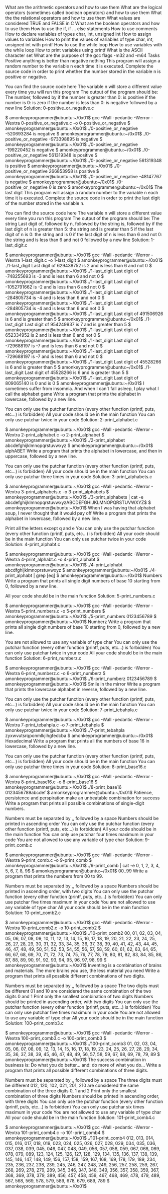 What are the arithmetic operators and how to use them
What are the logical operators (sometimes called boolean operators) and how to use them
What the the relational operators and how to use them
What values are considered TRUE and FALSE in C
What are the boolean operators and how to use them
How to use the if, if ... else statements
How to use comments
How to declare variables of types char, int, unsigned int
How to assign values to variables
How to print the values of variables of type char, int, unsigned int with printf
How to use the while loop
How to use variables with the while loop
How to print variables using printf
What is the ASCII character set
What are the purpose of the gcc flags -m32 and -m64
Tasks
Positive anything is better than negative nothing
This program will assign a random number to the variable n each time it is executed. Complete the source code in order to print whether the number stored in the variable n is positive or negative.

You can find the source code here
The variable n will store a different value every time you will run this program
The output of the program should be:
The number, followed by
if the number is greater than 0: is positive
if the number is 0: is zero
if the number is less than 0: is negative
followed by a new line
Solution: 0-positive_or_negative.c

$ amonkeyprogrammer@ubuntu:~/0x01$ gcc -Wall -pedantic -Werror -Wextra 0-positive_or_negative.c -o 0-positive_or_negative
$ amonkeyprogrammer@ubuntu:~/0x01$ ./0-positive_or_negative 
-520693284 is negative
$ amonkeyprogrammer@ubuntu:~/0x01$ ./0-positive_or_negative 
-973398895 is negative
$ amonkeyprogrammer@ubuntu:~/0x01$ ./0-positive_or_negative 
-199220452 is negative
$ amonkeyprogrammer@ubuntu:~/0x01$ ./0-positive_or_negative 
561319348 is positive
$ amonkeyprogrammer@ubuntu:~/0x01$ ./0-positive_or_negative 
561319348 is positive
$ amonkeyprogrammer@ubuntu:~/0x01$ ./0-positive_or_negative 
266853958 is positive
$ amonkeyprogrammer@ubuntu:~/0x01$ ./0-positive_or_negative 
-48147767 is negative
$ amonkeyprogrammer@ubuntu:~/0x01$ ./0-positive_or_negative 
0 is zero
$ amonkeyprogrammer@ubuntu:~/0x01$ 
The last digit
This program will assign a random number to the variable n each time it is executed. Complete the source code in order to print the last digit of the number stored in the variable n.

You can find the source code here
The variable n will store a different value every time you run this program
The output of the program should be:
The string Last digit of, followed by
n, followed by
the string is, followed by
if the last digit of n is greater than 5: the string and is greater than 5
if the last digit of n is 0: the string and is 0
if the last digit of n is less than 6 and not 0: the string and is less than 6 and not 0
followed by a new line
Solution: 1-last_digit.c

$ amonkeyprogrammer@ubuntu:~/0x01$ gcc -Wall -pedantic -Werror -Wextra 1-last_digit.c -o 1-last_digit
$ amonkeyprogrammer@ubuntu:~/0x01$ ./1-last_digit 
Last digit of 629438752 is 2 and is less than 6 and not 0
$ amonkeyprogrammer@ubuntu:~/0x01$ ./1-last_digit 
Last digit of -748255693 is -3 and is less than 6 and not 0
$ amonkeyprogrammer@ubuntu:~/0x01$ ./1-last_digit 
Last digit of -1052791662 is -2 and is less than 6 and not 0
$ amonkeyprogrammer@ubuntu:~/0x01$ ./1-last_digit 
Last digit of -284805734 is -4 and is less than 6 and not 0
$ amonkeyprogrammer@ubuntu:~/0x01$ ./1-last_digit 
Last digit of -284805734 is -4 and is less than 6 and not 0
$ amonkeyprogrammer@ubuntu:~/0x01$ ./1-last_digit 
Last digit of 491506926 is 6 and is greater than 5
$ amonkeyprogrammer@ubuntu:~/0x01$ ./1-last_digit 
Last digit of 954249937 is 7 and is greater than 5
$ amonkeyprogrammer@ubuntu:~/0x01$ ./1-last_digit 
Last digit of 652334952 is 2 and is less than 6 and not 0
$ amonkeyprogrammer@ubuntu:~/0x01$ ./1-last_digit 
Last digit of -729688197 is -7 and is less than 6 and not 0
$ amonkeyprogrammer@ubuntu:~/0x01$ ./1-last_digit 
Last digit of -729688197 is -7 and is less than 6 and not 0
$ amonkeyprogrammer@ubuntu:~/0x01$ ./1-last_digit 
Last digit of 45528266 is 6 and is greater than 5
$ amonkeyprogrammer@ubuntu:~/0x01$ ./1-last_digit 
Last digit of 45528266 is 6 and is greater than 5
$ amonkeyprogrammer@ubuntu:~/0x01$ ./1-last_digit 
Last digit of 809065140 is 0 and is 0
$ amonkeyprogrammer@ubuntu:~/0x01$
I sometimes suffer from insomnia. And when I can't fall asleep, I play what I call the alphabet game
Write a program that prints the alphabet in lowercase, followed by a new line.

You can only use the putchar function (every other function (printf, puts, etc…) is forbidden)
All your code should be in the main function
You can only use putchar twice in your code
Solution: 2-print_alphabet.c

$ amonkeyprogrammer@ubuntu:~/0x01$ gcc -Wall -pedantic -Werror -Wextra 2-print_alphabet.c -o 2-print_alphabet
$ amonkeyprogrammer@ubuntu:~/0x01$ ./2-print_alphabet 
abcdefghijklmnopqrstuvwxyz
$ amonkeyprogrammer@ubuntu:~/0x01$
alphABET
Write a program that prints the alphabet in lowercase, and then in uppercase, followed by a new line.

You can only use the putchar function (every other function (printf, puts, etc…) is forbidden)
All your code should be in the main function
You can only use putchar three times in your code
Solution: 3-print_alphabets.c

$ amonkeyprogrammer@ubuntu:~/0x01$ gcc -Wall -pedantic -Werror -Wextra 3-print_alphabets.c -o 3-print_alphabets
$ amonkeyprogrammer@ubuntu:~/0x01$ ./3-print_alphabets | cat -e
abcdefghijklmnopqrstuvwxyzABCDEFGHIJKLMNOPQRSTUVWXYZ$
$ amonkeyprogrammer@ubuntu:~/0x01$
When I was having that alphabet soup, I never thought that it would pay off
Write a program that prints the alphabet in lowercase, followed by a new line.

Print all the letters except q and e
You can only use the putchar function (every other function (printf, puts, etc…) is forbidden)
All your code should be in the main function
You can only use putchar twice in your code
Solution: 4-print_alphabt.c

$ amonkeyprogrammer@ubuntu:~/0x01$ gcc -Wall -pedantic -Werror -Wextra 4-print_alphabt.c -o 4-print_alphabt
$ amonkeyprogrammer@ubuntu:~/0x01$ ./4-print_alphabt 
abcdfghijklmnoprstuvwxyz
$ amonkeyprogrammer@ubuntu:~/0x01$ ./4-print_alphabt | grep [eq]
$ amonkeyprogrammer@ubuntu:~/0x01$
Numbers
Write a program that prints all single digit numbers of base 10 starting from 0, followed by a new line.

All your code should be in the main function
Solution: 5-print_numbers.c

$ amonkeyprogrammer@ubuntu:~/0x01$ gcc -Wall -pedantic -Werror -Wextra 5-print_numbers.c -o 5-print_numbers
$ amonkeyprogrammer@ubuntu:~/0x01$ ./5-print_numbers 
0123456789
$ amonkeyprogrammer@ubuntu:~/0x01$
Numberz
Write a program that prints all single digit numbers of base 10 starting from 0, followed by a new line.

You are not allowed to use any variable of type char
You can only use the putchar function (every other function (printf, puts, etc…) is forbidden)
You can only use putchar twice in your code
All your code should be in the main function
Solution: 6-print_numberz.c

$ amonkeyprogrammer@ubuntu:~/0x01$ gcc -Wall -pedantic -Werror -Wextra 6-print_numberz.c -o 6-print_numberz
$ amonkeyprogrammer@ubuntu:~/0x01$ ./6-print_numberz 
0123456789
$ amonkeyprogrammer@ubuntu:~/0x01$ 
Smile in the mirror
Write a program that prints the lowercase alphabet in reverse, followed by a new line.

You can only use the putchar function (every other function (printf, puts, etc…) is forbidden)
All your code should be in the main function
You can only use putchar twice in your code
Solution: 7-print_tebahpla.c

$ amonkeyprogrammer@ubuntu:~/0x01$ gcc -Wall -pedantic -Werror -Wextra 7-print_tebahpla.c -o 7-print_tebahpla
$ amonkeyprogrammer@ubuntu:~/0x01$ ./7-print_tebahpla
zyxwvutsrqponmlkjihgfedcba
$ amonkeyprogrammer@ubuntu:~/0x01$
Hexadecimal
Write a program that prints all the numbers of base 16 in lowercase, followed by a new line.

You can only use the putchar function (every other function (printf, puts, etc…) is forbidden)
All your code should be in the main function
You can only use putchar three times in your code
Solution: 8-print_base16.c

$ amonkeyprogrammer@ubuntu:~/0x01$ gcc -Wall -pedantic -Werror -Wextra 8-print_base16.c -o 8-print_base16
$ amonkeyprogrammer@ubuntu:~/0x01$ ./8-print_base16
0123456789abcdef
$ amonkeyprogrammer@ubuntu:~/0x01$
Patience, persistence and perspiration make an unbeatable combination for success
Write a program that prints all possible combinations of single-digit numbers.

Numbers must be separated by ,, followed by a space
Numbers should be printed in ascending order
You can only use the putchar function (every other function (printf, puts, etc…) is forbidden)
All your code should be in the main function
You can only use putchar four times maximum in your code
You are not allowed to use any variable of type char
Solution: 9-print_comb.c

$ amonkeyprogrammer@ubuntu:~/0x01$ gcc -Wall -pedantic -Werror -Wextra 9-print_comb.c -o 9-print_comb
$ amonkeyprogrammer@ubuntu:~/0x01$ ./9-print_comb | cat -e
0, 1, 2, 3, 4, 5, 6, 7, 8, 9$
$ amonkeyprogrammer@ubuntu:~/0x01$
00..99
Write a program that prints the numbers from 00 to 99.

Numbers must be separated by ,, followed by a space
Numbers should be printed in ascending order, with two digits
You can only use the putchar function (every other function (printf, puts, etc…) is forbidden)
You can only use putchar five times maximum in your code
You are not allowed to use any variable of type char
All your code should be in the main function
Solution: 10-print_comb2.c

$ amonkeyprogrammer@ubuntu:~/0x01$ gcc -Wall -pedantic -Werror -Wextra 10-print_comb2.c -o 10-print_comb2
$ amonkeyprogrammer@ubuntu:~/0x01$ ./10-print_comb2 
00, 01, 02, 03, 04, 05, 06, 07, 08, 09, 10, 11, 12, 13, 14, 15, 16, 17, 18, 19, 20, 21, 22, 23, 24, 25, 26, 27, 28, 29, 30, 31, 32, 33, 34, 35, 36, 37, 38, 39, 40, 41, 42, 43, 44, 45, 46, 47, 48, 49, 50, 51, 52, 53, 54, 55, 56, 57, 58, 59, 60, 61, 62, 63, 64, 65, 66, 67, 68, 69, 70, 71, 72, 73, 74, 75, 76, 77, 78, 79, 80, 81, 82, 83, 84, 85, 86, 87, 88, 89, 90, 91, 92, 93, 94, 95, 96, 97, 98, 99
$ amonkeyprogrammer@ubuntu:~/0x01$ 
Inventing is a combination of brains and materials. The more brains you use, the less material you need
Write a program that prints all possible different combinations of two digits.

Numbers must be separated by ,, followed by a space
The two digits must be different
01 and 10 are considered the same combination of the two digits 0 and 1
Print only the smallest combination of two digits
Numbers should be printed in ascending order, with two digits
You can only use the putchar function (every other function (printf, puts, etc…) is forbidden)
You can only use putchar five times maximum in your code
You are not allowed to use any variable of type char
All your code should be in the main function
Solution: 100-print_comb3.c

$ amonkeyprogrammer@ubuntu:~/0x01$ gcc -Wall -pedantic -Werror -Wextra 100-print_comb3.c -o 100-print_comb3
$ amonkeyprogrammer@ubuntu:~/0x01$ ./100-print_comb3
01, 02, 03, 04, 05, 06, 07, 08, 09, 12, 13, 14, 15, 16, 17, 18, 19, 23, 24, 25, 26, 27, 28, 29, 34, 35, 36, 37, 38, 39, 45, 46, 47, 48, 49, 56, 57, 58, 59, 67, 68, 69, 78, 79, 89
$ amonkeyprogrammer@ubuntu:~/0x01$
The success combination in business is: Do what you do better... and: do more of what you do...
Write a program that prints all possible different combinations of three digits.

Numbers must be separated by ,, followed by a space
The three digits must be different
012, 120, 102, 021, 201, 210 are considered the same combination of the three digits 0, 1 and 2
Print only the smallest combination of three digits
Numbers should be printed in ascending order, with three digits
You can only use the putchar function (every other function (printf, puts, etc…) is forbidden)
You can only use putchar six times maximum in your code
You are not allowed to use any variable of type char
All your code should be in the main function
Solution: 101-print_comb4.c

$ amonkeyprogrammer@ubuntu:~/0x01$ gcc -Wall -pedantic -Werror -Wextra 101-print_comb4.c -o 101-print_comb4
$ amonkeyprogrammer@ubuntu:~/0x01$ ./101-print_comb4
012, 013, 014, 015, 016, 017, 018, 019, 023, 024, 025, 026, 027, 028, 029, 034, 035, 036, 037, 038, 039, 045, 046, 047, 048, 049, 056, 057, 058, 059, 067, 068, 069, 078, 079, 089, 123, 124, 125, 126, 127, 128, 129, 134, 135, 136, 137, 138, 139, 145, 146, 147, 148, 149, 156, 157, 158, 159, 167, 168, 169, 178, 179, 189, 234, 235, 236, 237, 238, 239, 245, 246, 247, 248, 249, 256, 257, 258, 259, 267, 268, 269, 278, 279, 289, 345, 346, 347, 348, 349, 356, 357, 358, 359, 367, 368, 369, 378, 379, 389, 456, 457, 458, 459, 467, 468, 469, 478, 479, 489, 567, 568, 569, 578, 579, 589, 678, 679, 689, 789
$ amonkeyprogrammer@ubuntu:~/0x01$
